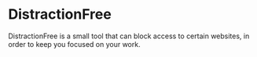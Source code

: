 # DistractionFree
DistractionFree is a small tool that can block access to certain websites, in order to keep you focused on your work.
